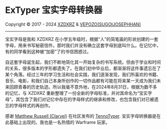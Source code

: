 # ExTyper 宝实字母转换器                      

Copyright © 2017 - 2024 [XZDXRZ](https://github.com/xzdxrz) & [VEPOZO\(SUGOIJOSEPHHAN\)](https://github.com/sugoijosephhan)                                

---                 

宝实字母是我和 XZDXRZ 在小学五年级时，根据“人”的简笔画的形状创建的一套字母，用来书写秘密信件。那时我们并没有确立这套字母到底叫什么。在记忆中，有的同学看到这种被“加密”了的书信困惑过。                                

自这套字母诞生起，我们不断地简化其一开始复杂的书写系统。但由于学业和时间的关系，很多版本的字形都遗失了。在我们初中毕业后，都渐渐将这件事遗忘在了某个角落。经过三年的学习生活和社会实践，我们逐渐发现，我们所喜欢的书籍、音乐、电影，和我们自己本身所创作的一切作品都有可能在将来某一天成为我们未来回顾青春的历史轨迹。所以我毫不意外地，在2024年8月31日，根据为数不多的记忆，与 XZDXRZ 重新整理了一份全新的字母标准，并对其命名为“宝实字母”。其包含了我们对记忆中存在的字母样式的继承和修改，也包含我们对已被遗忘的字母样式的再创作。                     

感谢 [Matthew Russell (Clarvel)](https://github.com/clarvel) 在社区发布的 [TennoTyper](https://github.com/clarvel/TennoTyper). 宝实字母转换器是在此基础上出现的。我也是一名热情的 Warframe 玩家。                
